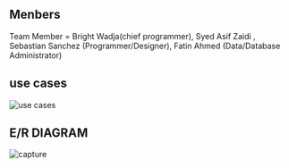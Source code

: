 ## Menbers
Team Member = Bright Wadja(chief programmer), Syed Asif Zaidi , Sebastian Sanchez (Programmer/Designer), Fatin Ahmed (Data/Database Administrator)

## use cases

![use cases](https://user-images.githubusercontent.com/10368701/37134243-49dac584-225d-11e8-845d-7f51868d0725.PNG)


## E/R DIAGRAM

![capture](https://user-images.githubusercontent.com/10368701/37136234-5581552a-2266-11e8-8ee5-a3ebbfe48fa6.PNG)
